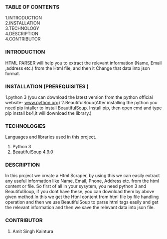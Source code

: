 ### TABLE OF CONTENTS </br>
1.INTRODUCTION </br>
2.INSTALLATION </br>
3.TECHNOLOGY </br>
4.DESCRIPTION </br>
4.CONTRIBUTOR </br> 

### INTRODUCTION

HTML PARSER will help you to extract the relevant information (Name, Email ,address etc.) from the Html file, and then it Change that data into json format.

### INSTALLATION (PREREQUISITES )
1.python 3 (you can download the latest version from the python official website- www.python.org)
2.BeautifulSoup(After installing the python you need pip intaller to install BeautifulSoup. Install pip, then open cmd and type pip install bs4,it will download the library.)


### TECHNOLOGIES
Languages and libraries used in this project.
1. Python 3
2. BeautifulSoup 4.9.0

### DESCRIPTION
In this project we create a Html Scraper, by using this we can easily extract any useful information like Name, Email, Phone, Address etc. from the html content or file.
So first of all in your sysytem, you need python 3 and BeautifulSoup, if you dont have these, you can download them by above given method.In this we get the Html content
from html file by file handling operation and then we use BeautifulSoup to parse html tags easily and get the relevant information and then we save the relevant data into json file.

### CONTRIBUTOR
1. Amit Singh Kaintura 
